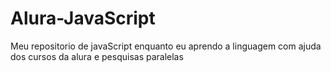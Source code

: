 # Alura-JavaScript
 Meu repositorio de javaScript enquanto eu aprendo a linguagem com ajuda dos cursos da alura e pesquisas paralelas
